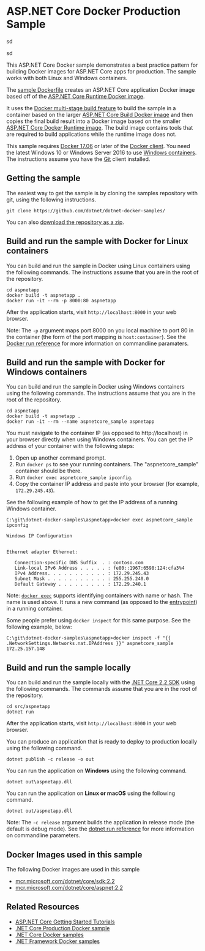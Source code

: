 # ASP.NET Core Docker Production Sample
sd

sd


This ASP.NET Core Docker sample demonstrates a best practice pattern for building Docker images for ASP.NET Core apps for production. The sample works with both Linux and Windows containers.

The [sample Dockerfile](Dockerfile) creates an ASP.NET Core application Docker image based off of the [ASP.NET Core Runtime Docker image](https://hub.docker.com/r/microsoft/aspnetcore/).

It uses the [Docker multi-stage build feature](https://github.com/dotnet/announcements/issues/18) to build the sample in a container based on the larger [ASP.NET Core Build Docker image](https://hub.docker.com/r/microsoft/aspnetcore-build/) and then copies the final build result into a Docker image based on the smaller [ASP.NET Core Docker Runtime image](https://hub.docker.com/r/microsoft/aspnetcore/). The build image contains tools that are required to build applications while the runtime image does not.

This sample requires [Docker 17.06](https://docs.docker.com/release-notes/docker-ce) or later of the [Docker client](https://www.docker.com/products/docker). You need the latest Windows 10 or Windows Server 2016 to use [Windows containers](http://aka.ms/windowscontainers). The instructions assume you have the [Git](https://git-scm.com/downloads) client installed.

## Getting the sample

The easiest way to get the sample is by cloning the samples repository with git, using the following instructions.

```console
git clone https://github.com/dotnet/dotnet-docker-samples/
```

You can also [download the repository as a zip](https://github.com/dotnet/dotnet-docker-samples/archive/master.zip).

## Build and run the sample with Docker for Linux containers

You can build and run the sample in Docker using Linux containers using the following commands. The instructions assume that you are in the root of the repository.

```console
cd aspnetapp
docker build -t aspnetapp .
docker run -it --rm -p 8000:80 aspnetapp
```

After the application starts, visit `http://localhost:8000` in your web browser.

Note: The `-p` argument maps port 8000 on you local machine to port 80 in the container (the form of the port mapping is `host:container`). See the [Docker run reference](https://docs.docker.com/engine/reference/commandline/run/) for more information on commandline paramaters.

## Build and run the sample with Docker for Windows containers

You can build and run the sample in Docker using Windows containers using the following commands. The instructions assume that you are in the root of the repository.

```console
cd aspnetapp
docker build -t aspnetapp .
docker run -it --rm --name aspnetcore_sample aspnetapp
```

You must navigate to the container IP (as opposed to http://localhost) in your browser directly when using Windows containers. You can get the IP address of your container with the following steps:

1. Open up another command prompt.
1. Run `docker ps` to see your running containers. The "aspnetcore_sample" container should be there.
1. Run `docker exec aspnetcore_sample ipconfig`.
1. Copy the container IP address and paste into your browser (for example, `172.29.245.43`).

See the following example of how to get the IP address of a running Windows container.

```console
C:\git\dotnet-docker-samples\aspnetapp>docker exec aspnetcore_sample ipconfig

Windows IP Configuration


Ethernet adapter Ethernet:

   Connection-specific DNS Suffix  . : contoso.com
   Link-local IPv6 Address . . . . . : fe80::1967:6598:124:cfa3%4
   IPv4 Address. . . . . . . . . . . : 172.29.245.43
   Subnet Mask . . . . . . . . . . . : 255.255.240.0
   Default Gateway . . . . . . . . . : 172.29.240.1
```

Note: [`docker exec`](https://docs.docker.com/engine/reference/commandline/exec/) supports identifying containers with name or hash. The name is used above. It runs a new command (as opposed to the [entrypoint](https://docs.docker.com/engine/reference/builder/#entrypoint)) in a running container.

Some people prefer using `docker inspect` for this same purpose. See the following example, below:

```console
C:\git\dotnet-docker-samples\aspnetapp>docker inspect -f "{{ .NetworkSettings.Networks.nat.IPAddress }}" aspnetcore_sample
172.25.157.148
```

## Build and run the sample locally

You can build and run the sample locally with the [.NET Core 2.2 SDK](https://www.microsoft.com/net/download/core) using the following commands. The commands assume that you are in the root of the repository.

```console
cd src/aspnetapp
dotnet run
```

After the application starts, visit `http://localhost:8000` in your web browser.

You can produce an application that is ready to deploy to production locally using the following command.

```console
dotnet publish -c release -o out
```

You can run the application on **Windows** using the following command.

```console
dotnet out\aspnetapp.dll
```

You can run the application on **Linux or macOS** using the following command.

```console
dotnet out/aspnetapp.dll
```

Note: The `-c release` argument builds the application in release mode (the default is debug mode). See the [dotnet run reference](https://docs.microsoft.com/dotnet/core/tools/dotnet-run) for more information on commandline parameters.

## Docker Images used in this sample

The following Docker images are used in this sample

* [mcr.microsoft.com/dotnet/core/sdk:2.2](https://hub.docker.com/_/microsoft-dotnet-core-sdk/)
* [mcr.microsoft.com/dotnet/core/aspnet:2.2](https://hub.docker.com/_/microsoft-dotnet-core-aspnet/)

## Related Resources

* [ASP.NET Core Getting Started Tutorials](https://www.asp.net/get-started)
* [.NET Core Production Docker sample](../dotnetapp-prod/README.md)
* [.NET Core Docker samples](../README.md)
* [.NET Framework Docker samples](https://github.com/Microsoft/dotnet-framework-docker-samples)
